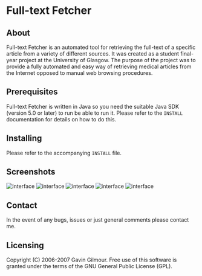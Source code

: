 # Full-text Fetcher

## About

Full-text Fetcher is an automated tool for retrieving the full-text of a
specific article from a variety of different sources. It was created as a
student final-year project at the University of Glasgow. The purpose of the
project was to provide a fully automated and easy way of retrieving medical
articles from the Internet opposed to manual web browsing procedures.

## Prerequisites

Full-text Fetcher is written in Java so you need the suitable Java SDK (version
5.0 or later) to run be able to run it. Please refer to the `INSTALL`
documentation for details on how to do this.

## Installing

Please refer to the accompanying `INSTALL` file.

## Screenshots

![interface](http://github.com/gaving/ftf/raw/master/site/1.png)
![interface](http://github.com/gaving/ftf/raw/master/site/2.png)
![interface](http://github.com/gaving/ftf/raw/master/site/3.png)
![interface](http://github.com/gaving/ftf/raw/master/site/4.png)
![interface](http://github.com/gaving/ftf/raw/master/site/5.png)

## Contact

In the event of any bugs, issues or just general comments please contact me.

## Licensing

Copyright (C) 2006-2007 Gavin Gilmour. Free use of this software is granted
under the terms of the GNU General Public License (GPL).
